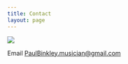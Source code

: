 ```yaml
---
title: Contact
layout: page
---
```


<div class="side-block" markdown=1>

<img src="{{ 'pb_plain.jpg' | prepend: '/assets/images/' | relative_url }}">

</div>

Email [PaulBinkley.musician@gmail.com](mailto:PaulBinkley.musician@gmail.com "PaulBinkley.musician@gmail.com")

